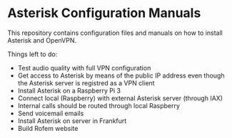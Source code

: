 # Asterisk Configuration Manuals
This repository contains configuration files and manuals on how to install Asterisk and OpenVPN.

Things left to do:
- Test audio quality with full VPN configuration
- Get access to Asterisk by means of the public IP address even though the Asterisk server is registred as a VPN client
- Install Asterisk on a Raspberry Pi 3
- Connect local (Raspberry) with external Asterisk server (through IAX)
- Internal calls should be routed through local Raspberry
- Send voicemail emails
- Install Asterisk on server in Frankfurt
- Build Rofem website

